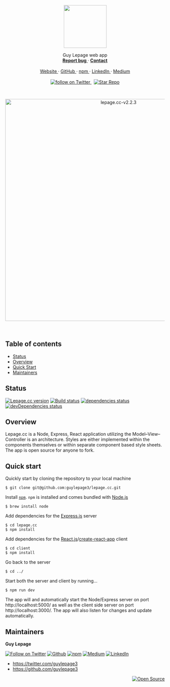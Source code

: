 <p align="center">
  <a href="https://lepage.cc">
    <img src="https://user-images.githubusercontent.com/1711854/46634061-b79fe680-cb1d-11e8-9d83-32f563fa8acc.png" width=135 alt>
  </a>
  <p align="center">
    Guy Lepage web app
    <br/>
    <a href="https://github.com/guylepage3/lepage.cc/issues/new" alt="Report a Bug (Lepage.cc)">
      <strong>Report bug</strong>
    </a>
    &middot;
    <a href="https://goo.gl/forms/2LvYYCg1VViD6FWm2" alt="Contact Guy Lepage">
      <strong>Contact</strong>
    </a>
    <br/>
    <br/>
    <a href="https://lepage.cc" alt="Guy Lepage">
      Website
    </a>
    &middot;
    <a href="https://github.com/guylepage3" alt="GitHub guylepage3 (Guy Lepage)">
      GitHub
    </a>
    &middot;
    <a href="https://www.npmjs.com/~guylepage3" alt="npm guylepage3 (Guy Lepage)">
      npm
    </a>
    &middot;
    <a href="https://www.linkedin.com/in/guylepage/" alt="Guy Lepage | LinkedIn">
      LinkedIn
    </a>
    &middot;
    <a href="https://medium.com/@guylepage3" alt="Guy Lepage – Medium">
      Medium
    </a>
    <br/>
    <br/>
    <a href="https://twitter.com/intent/follow?screen_name=guylepage3">
      <img src="https://img.shields.io/twitter/url/https/twitter.com/guylepage3.svg?style=social&label=Follow%20%40guylepage3&logo=twitter" alt="follow on Twitter">
    </a>
    &nbsp;
    <a href="https://github.com/guylepage3/lepage.cc/stargazers">
      <img src="https://img.shields.io/github/stars/guylepage3/lepage.cc.svg?style=social&label=Star&maxAge=2592000" alt="Star Repo">
    </a>
  </p>
</p>
<br/>
<p align="center">
  <img width="700" alt="lepage.cc-v2.2.3" src="https://user-images.githubusercontent.com/1711854/53118382-fb1e4e80-351a-11e9-9036-290b2e7d8fc8.png">
</p>
<br/>

## Table of contents

- [Status](#status)
- [Overview](#overview)
- [Quick Start](#quick-start)
- [Maintainers](#maintainers)

## Status

[![Lepage.cc version](https://img.shields.io/badge/dynamic/json.svg?label=Lepage.cc+version&url=https%3A%2F%2Fraw.githubusercontent.com%2Fguylepage3%2Flepage.cc%2Fmaster%2Fclient%2Fpackage.json&query=%24.version&colorA=%23212121&colorB=%2300BB00)](https://github.com/guylepage3/lepage.cc)
[![Build status](https://img.shields.io/circleci/project/github/guylepage3/lepage.cc.svg?label=Build+status&colorA=%23212121)](https://circleci.com/gh/guylepage3/lepage.cc)
[![dependencies status](https://img.shields.io/david/guylepage3/lepage.cc.svg?label=dependencies&colorA=%23212121)](https://david-dm.org/guylepage3/lepage.cc)
[![devDependencies status](https://img.shields.io/david/dev/guylepage3/lepage.cc.svg?label=devDependencies&colorA=%23212121)](https://david-dm.org/guylepage3/lepage.cc?type=dev)

## Overview

Lepage.cc is a Node, Express, React application utilizing the Model–View–Controller is an architecture. Styles are either implemented within the components themselves or within separate component based style sheets. The app is open source for anyone to fork.

## Quick start

Quickly start by cloning the repository to your local machine

```
$ git clone git@github.com:guylepage3/lepage.cc.git
```

Install [`npm`](https://www.npmjs.com/get-npm). `npm` is installed and comes bundled with [Node.js](https://nodejs.org/en/download/package-manager/)

```
$ brew install node
```

Add dependencies for the [Express.js](https://expressjs.com/) server

```
$ cd lepage.cc
$ npm install
```

Add dependencies for the [React.js](https://reactjs.org/)/[create-react-app](https://github.com/facebook/create-react-app) client

```
$ cd client
$ npm install
```

Go back to the server 

```
$ cd ../
```

Start both the server and client by running...

```
$ npm run dev
```

The app will and automatically start the Node/Express server on port http://localhost:5000/ as well as the client side server on port http://localhost:3000/. The app will also listen for changes and update automatically.

## Maintainers

**Guy Lepage**

[![Follow on Twitter](https://img.shields.io/badge/Twitter-@guylepage3-blue.svg?colorA=212121&colorB=007BFF)](https://twitter.com/intent/follow?screen_name=guylepage3)
[![Github](https://img.shields.io/badge/GitHub-guylepage3-blue.svg?colorA=212121&colorB=007BFF)](https://github.com/guylepage3)
[![npm](https://img.shields.io/badge/npm-~guylepage3-red.svg?colorA=212121&colorB=FF0000)](https://www.npmjs.com/~guylepage3)
[![Medium](https://img.shields.io/badge/Medium-@guylepage3-green.svg?colorA=212121&colorB=00BB00)](https://medium.com/@guylepage3)
[![LinkedIn](https://img.shields.io/badge/LinkedIn-in/guylepage/-blue.svg?colorA=212121&colorB=007BFF)](https://www.linkedin.com/in/guylepage/)

- <https://twitter.com/guylepage3>
- <https://github.com/guylepage3>

<div align="right">
  <a href="https://opensource.guide/how-to-contribute/#why-contribute-to-open-source">
    <img src="https://badges.frapsoft.com/os/v3/open-source.png?v=103)](https://github.com/ellerbrock/open-source-badges/" alt="Open Source">
  </a>
</div>